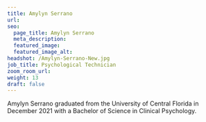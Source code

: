 ```yaml
---
title: Amylyn Serrano
url: 
seo:
  page_title: Amylyn Serrano
  meta_description: 
  featured_image: 
  featured_image_alt: 
headshot: /Amylyn-Serrano-New.jpg
job_title: Psychological Technician
zoom_room_url:
weight: 13
draft: false
---
```


Amylyn Serrano graduated from the University of Central Florida in December 2021 with a Bachelor of Science in Clinical Psychology.